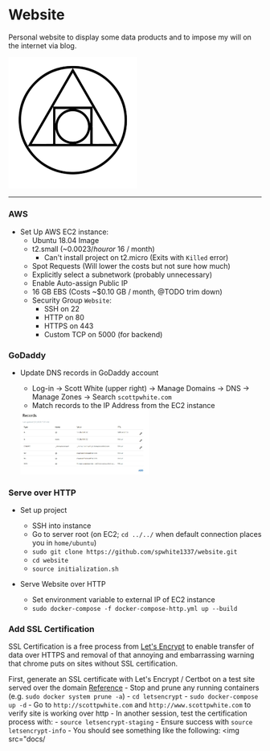 # Website

Personal website to display some data products and to impose my will on the internet via blog. 

<img src="docs/logo.jpg" alt="Website logo" width=256>

---

###  AWS

- Set Up AWS EC2 instance: 
    - Ubuntu 18.04 Image
    - t2.small (~$0.0023 / hour or ~$16 / month)
        - Can't install project on t2.micro (Exits with `Killed` error)
    - Spot Requests (Will lower the costs but not sure how much)
    - Explicitly select a subnetwork (probably unnecessary)
    - Enable Auto-assign Public IP
    - 16 GB EBS (Costs ~$0.10 GB / month, @TODO trim down)
    - Security Group `Website`:
        - SSH on 22
        - HTTP on 80
        - HTTPS on 443
        - Custom TCP on 5000 (for backend)
    
### GoDaddy    

- Update DNS records in GoDaddy account
    - Log-in -> Scott White (upper right) -> Manage Domains -> DNS -> Manage Zones -> Search `scottpwhite.com`
    - Match records to the IP Address from the EC2 instance
    
    <img src="docs/DNS_records.JPG" alt="DNS Records" width=256>
    

### Serve over HTTP    


- Set up project
    - SSH into instance
    - Go to server root (on EC2; `cd ../../` when default connection places you in `home/ubuntu`)
    - `sudo git clone https://github.com/spwhite1337/website.git`
    - `cd website`
    - `source initialization.sh`

- Serve Website over HTTP
    - Set environment variable to external IP of EC2 instance
    - `sudo docker-compose -f docker-compose-http.yml up --build`

### Add SSL Certification

SSL Certification is a free process from [Let's Encrypt](https://letsencrypt.org/) to enable transfer of data over
HTTPS and removal of that annoying and embarrassing warning that chrome puts on sites without SSL certification. 

First, generate an SSL certificate with Let's Encrypt / Certbot on a test site served over the domain 
[Reference](https://www.humankode.com/ssl/how-to-set-up-free-ssl-certificates-from-lets-encrypt-using-docker-and-nginx)
    - Stop and prune any running containers (e.g. `sudo docker system prune -a`)
    - `cd letsencrypt`
    - `sudo docker-compose up -d`
    - Go to `http://scottpwhite.com` and `http://www.scottpwhite.com` to verify site is working over http
    - In another session, test the certification process with:
        - `source letsencrypt-staging`
        - Ensure success with `source letsencrypt-info`
        - You should see something like the following:
     <img src="docs/
    
    
